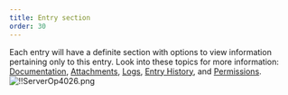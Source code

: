 ```yaml
---
title: Entry section
order: 30
---
```

Each entry will have a definite section with options to view information pertaining only to this entry. Look into these topics for more information: [Documentation](/server/web-interface/vault/entries/entry-section/documentation/), [Attachments](/server/web-interface/vault/entries/entry-section/attachments/), [Logs](/server/web-interface/vault/entries/entry-section/logs/), [Entry History](/server/web-interface/vault/entries/entry-section/entry-history/), and [Permissions](/server/web-interface/vault/entries/entry-section/permissions/). 
![!!ServerOp4026.png](https://webdevolutions.azureedge.net/docs/en/server/ServerOp4026.png) 
